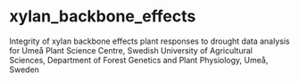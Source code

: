 # xylan_backbone_effects
Integrity of xylan backbone effects plant responses to drought data analysis for Umeå Plant Science Centre, Swedish University of Agricultural Sciences, Department of Forest Genetics and Plant Physiology, Umeå, Sweden
